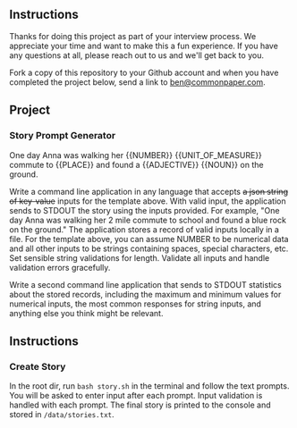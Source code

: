 ## Instructions

Thanks for doing this project as part of your interview process. We appreciate your time and want to make this a fun experience. If you have any questions at all, please reach out to us and we'll get back to you.

Fork a copy of this repository to your Github account and when you have completed the project below, send a link to ben@commonpaper.com.

## Project

### Story Prompt Generator

One day Anna was walking her {{NUMBER}} {{UNIT_OF_MEASURE}} commute to {{PLACE}} and found a {{ADJECTIVE}} {{NOUN}} on the ground.

Write a command line application in any language that accepts ~~a json string of key-value~~ inputs for the template above. With valid input, the application sends to STDOUT the story using the inputs provided. For example, "One day Anna was walking her 2 mile commute to school and found a blue rock on the ground." The application stores a record of valid inputs locally in a file. For the template above, you can assume NUMBER to be numerical data and all other inputs to be strings containing spaces, special characters, etc. Set sensible string validations for length. Validate all inputs and handle validation errors gracefully.

Write a second command line application that sends to STDOUT statistics about the stored records, including the maximum and minimum values for numerical inputs, the most common responses for string inputs, and anything else you think might be relevant.

## Instructions

### Create Story

In the root dir, run `bash story.sh` in the terminal and follow the text prompts. You will be asked to enter input after each prompt. Input validation is handled with each prompt. The final story is printed to the console and stored in `/data/stories.txt`.
